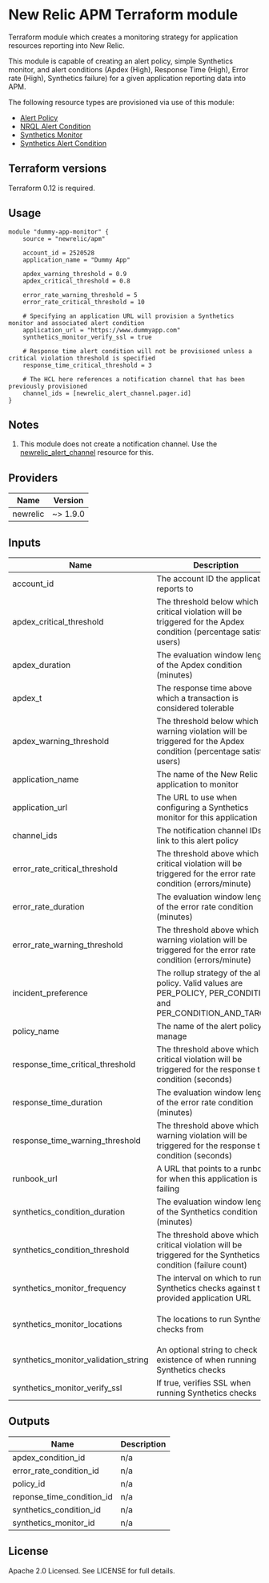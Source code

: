 # New Relic APM Terraform module

Terraform module which creates a monitoring strategy for application resources reporting into New Relic.

This module is capable of creating an alert policy, simple Synthetics monitor, and alert conditions (Apdex (High), Response Time (High), Error rate (High), Synthetics failure) for a given application reporting data into APM.

The following resource types are provisioned via use of this module:

* [Alert Policy](https://www.terraform.io/docs/providers/newrelic/r/alert_policy.html)
* [NRQL Alert Condition](https://www.terraform.io/docs/providers/newrelic/r/nrql_alert_condition.html)
* [Synthetics Monitor](https://www.terraform.io/docs/providers/newrelic/r/synthetics_monitor.html)
* [Synthetics Alert Condition](https://www.terraform.io/docs/providers/newrelic/r/synthetics_alert_condition.html)

## Terraform versions

Terraform 0.12 is required.

## Usage

```hcl
module "dummy-app-monitor" {
    source = "newrelic/apm"

    account_id = 2520528
    application_name = "Dummy App"

    apdex_warning_threshold = 0.9
    apdex_critical_threshold = 0.8

    error_rate_warning_threshold = 5
    error_rate_critical_threshold = 10

    # Specifying an application URL will provision a Synthetics monitor and associated alert condition
    application_url = "https://www.dummyapp.com"
    synthetics_monitor_verify_ssl = true

    # Response time alert condition will not be provisioned unless a critical violation threshold is specified
    response_time_critical_threshold = 3

    # The HCL here references a notification channel that has been previously provisioned
    channel_ids = [newrelic_alert_channel.pager.id]
}
```

## Notes

1. This module does not create a notification channel. Use the [newrelic_alert_channel](https://www.terraform.io/docs/providers/newrelic/r/alert_channel.html) resource for this.

<!-- BEGINNING OF PRE-COMMIT-TERRAFORM DOCS HOOK -->
## Providers

| Name | Version |
|------|---------|
| newrelic | ~> 1.9.0 |

## Inputs

| Name | Description | Type | Default | Required |
|------|-------------|------|---------|:-----:|
| account\_id | The account ID the application reports to | `number` | n/a | yes |
| apdex\_critical\_threshold | The threshold below which a critical violation will be triggered for the Apdex condition (percentage satisfied users) | `number` | `0.7` | no |
| apdex\_duration | The evaluation window length of the Apdex condition (minutes) | `number` | `5` | no |
| apdex\_t | The response time above which a transaction is considered tolerable | `number` | `0.4` | no |
| apdex\_warning\_threshold | The threshold below which a warning violation will be triggered for the Apdex condition (percentage satisfied users) | `number` | `0.8` | no |
| application\_name | The name of the New Relic application to monitor | `string` | n/a | yes |
| application\_url | The URL to use when configuring a Synthetics monitor for this application | `string` | n/a | yes |
| channel\_ids | The notification channel IDs to link to this alert policy | `list(number)` | n/a | yes |
| error\_rate\_critical\_threshold | The threshold above which a critical violation will be triggered for the error rate condition (errors/minute) | `number` | `5` | no |
| error\_rate\_duration | The evaluation window length of the error rate condition (minutes) | `number` | `5` | no |
| error\_rate\_warning\_threshold | The threshold above which a warning violation will be triggered for the error rate condition (errors/minute) | `number` | `2` | no |
| incident\_preference | The rollup strategy of the alert policy.  Valid values are PER\_POLICY, PER\_CONDITION, and PER\_CONDITION\_AND\_TARGET | `string` | `"PER_POLICY"` | no |
| policy\_name | The name of the alert policy to manage | `string` | n/a | yes |
| response\_time\_critical\_threshold | The threshold above which a critical violation will be triggered for the response time condition (seconds) | `number` | n/a | yes |
| response\_time\_duration | The evaluation window length of the error rate condition (minutes) | `number` | `5` | no |
| response\_time\_warning\_threshold | The threshold above which a warning violation will be triggered for the response time condition (seconds) | `number` | `1` | no |
| runbook\_url | A URL that points to a runbook for when this application is failing | `string` | n/a | yes |
| synthetics\_condition\_duration | The evaluation window length of the Synthetics condition (minutes) | `number` | `5` | no |
| synthetics\_condition\_threshold | The threshold above which a critical violation will be triggered for the Synthetics condition (failure count) | `number` | `0` | no |
| synthetics\_monitor\_frequency | The interval on which to run Synthetics checks against the provided application URL | `number` | `5` | no |
| synthetics\_monitor\_locations | The locations to run Synthetics checks from | `list(string)` | <pre>[<br>  "AWS_US_EAST_1"<br>]</pre> | no |
| synthetics\_monitor\_validation\_string | An optional string to check existence of when running Synthetics checks | `string` | n/a | yes |
| synthetics\_monitor\_verify\_ssl | If true, verifies SSL when running Synthetics checks | `bool` | `false` | no |

## Outputs

| Name | Description |
|------|-------------|
| apdex\_condition\_id | n/a |
| error\_rate\_condition\_id | n/a |
| policy\_id | n/a |
| reponse\_time\_condition\_id | n/a |
| synthetics\_condition\_id | n/a |
| synthetics\_monitor\_id | n/a |

<!-- END OF PRE-COMMIT-TERRAFORM DOCS HOOK -->

## License

Apache 2.0 Licensed. See LICENSE for full details.